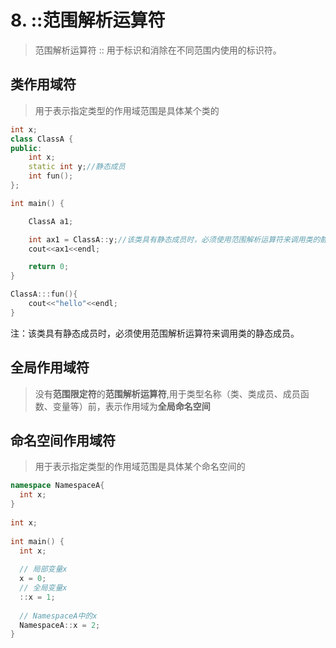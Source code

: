 # 8. ::范围解析运算符
>范围解析运算符 :: 用于标识和消除在不同范围内使用的标识符。

## 类作用域符
>用于表示指定类型的作用域范围是具体某个类的
```c++
int x;
class ClassA {
public:
    int x;
    static int y;//静态成员
    int fun();
};

int main() {

    ClassA a1;

    int ax1 = ClassA::y;//该类具有静态成员时，必须使用范围解析运算符来调用类的静态成员。
    cout<<ax1<<endl;

    return 0;
}

ClassA:::fun(){
    cout<<"hello"<<endl;
}
```

注：该类具有静态成员时，必须使用范围解析运算符来调用类的静态成员。

## 全局作用域符
>没有**范围限定符**的**范围解析运算符**,用于类型名称（类、类成员、成员函数、变量等）前，表示作用域为**全局命名空间**

## 命名空间作用域符
>用于表示指定类型的作用域范围是具体某个命名空间的
```c++
namespace NamespaceA{
  int x;
}
 
int x; 
 
int main() {
  int x;
 
  // 局部变量x
  x = 0; 
  // 全局变量x
  ::x = 1; 
 
  // NamespaceA中的x
  NamespaceA::x = 2; 
}

```